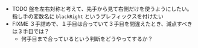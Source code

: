 * TODO 盤を左右対称と考えて、先手から見て右側だけを使うようにしたい。 指し手の変数名に `blackRight` というプレフィックスを付けたい
* FIXME ３手詰めで、１手目は合っていて３手目を間違えたとき、減点すべきは３手目では？
  * 何手目まで合っているという判断をどうやってするか？
